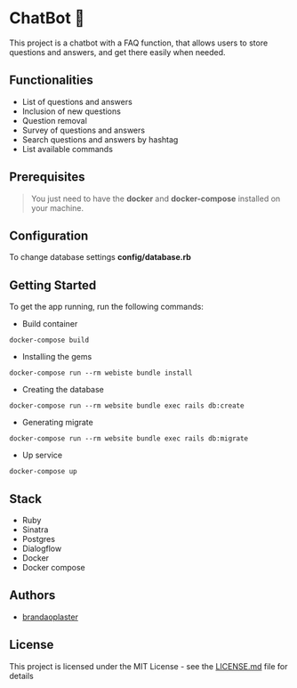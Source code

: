 # ChatBot :robot:

This project is a chatbot with a FAQ function,
that allows users to store questions and answers,
and get there easily when needed.


## Functionalities
 - List of questions and answers
 - Inclusion of new questions
 - Question removal
 - Survey of questions and answers
 - Search questions and answers by hashtag
 - List available commands

## Prerequisites

> You just need to have the **docker** and **docker-compose** installed on your machine.

## Configuration
To change database settings **config/database.rb**

## Getting Started
To get the app running, run the following commands:

- Build container
```
docker-compose build
```

- Installing the gems
```
docker-compose run --rm webiste bundle install
```

- Creating the database
```
docker-compose run --rm website bundle exec rails db:create
```

- Generating migrate
```
docker-compose run --rm website bundle exec rails db:migrate
```

- Up service
```  
docker-compose up
```

## Stack
 - Ruby
 - Sinatra
 - Postgres
 - Dialogflow
 - Docker
 - Docker compose



## Authors

- [brandaoplaster](https://github.com/brandaoplaster)

## License

This project is licensed under the MIT License - see the [LICENSE.md](LICENSE.md) file for details

